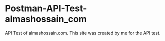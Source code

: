 # Postman-API-Test-almashossain_com
 API Test of almashossain.com. This site was created by me for the API test.
